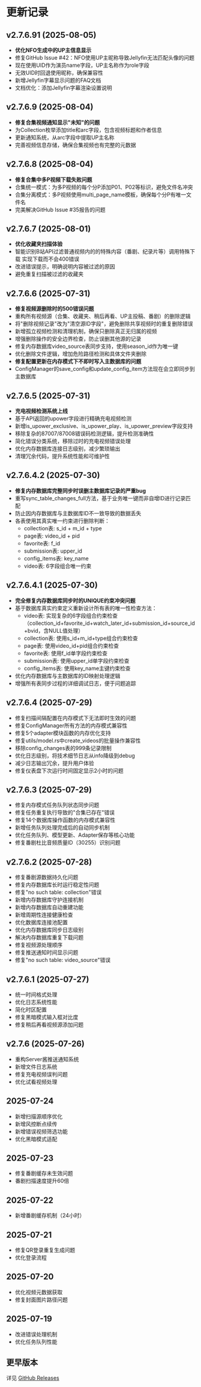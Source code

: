 # 更新记录

## v2.7.6.91 (2025-08-05)
- **优化NFO生成中的UP主信息显示**
- 修复GitHub Issue #42：NFO使用UP主昵称导致Jellyfin无法匹配头像的问题
- 现在使用UID作为演员name字段，UP主名称作为role字段
- 无效UID时回退使用昵称，确保兼容性
- 新增Jellyfin字幕显示问题的FAQ文档
- 文档优化：添加Jellyfin字幕渲染设置说明

## v2.7.6.9 (2025-08-04)
- **修复合集视频通知显示"未知"的问题**
- 为Collection枚举添加title和arc字段，包含视频标题和作者信息
- 更新通知系统，从arc字段中提取UP主名称
- 完善视频信息存储，确保合集视频也有完整的元数据

## v2.7.6.8 (2025-08-04)
- **修复合集中多P视频下载失败问题**
- 合集统一模式：为多P视频的每个分P添加P01、P02等标识，避免文件名冲突
- 合集分离模式：多P视频使用multi_page_name模板，确保每个分P有唯一文件名
- 完美解决GitHub Issue #35报告的问题

## v2.7.6.7 (2025-08-01)
- **优化收藏夹扫描体验**
- 智能识别B站API过滤普通视频内的的特殊内容（番剧、纪录片等）调用特殊下载 实现下载而不会400错误
- 改进错误提示，明确说明内容被过滤的原因
- 避免重复扫描被过滤的收藏夹

## v2.7.6.6 (2025-07-31)
- **修复视频源删除时的500错误问题**
- 重构所有视频源（合集、收藏夹、稍后再看、UP主投稿、番剧）的删除逻辑
- 将"删除视频记录"改为"清空源ID字段"，避免删除共享视频时的重复删除错误
- 新增孤立视频检测和清理机制，确保只删除真正无归属的视频
- 增强删除操作的安全边界检查，防止误删其他源的记录
- 修复内存数据库video_source表同步支持，使用season_id作为唯一键
- 优化删除文件逻辑，增加危险路径检测和具体文件夹删除
- **修复配置更新在内存模式下不即时写入主数据库的问题**
- ConfigManager的save_config和update_config_item方法现在会立即同步到主数据库

## v2.7.6.5 (2025-07-31)
- **充电视频检测系统上线**
- 基于API返回的upower字段进行精确充电视频检测
- 新增is_upower_exclusive、is_upower_play、is_upower_preview字段支持
- 移除复杂的87007/87008错误码检测逻辑，提升检测准确性
- 简化错误分类系统，移除过时的充电视频错误处理
- 优化内存数据库连接日志级别，减少繁琐输出
- 清理冗余代码，提升系统性能和可维护性

## v2.7.6.4.2 (2025-07-30)
- **修复内存数据库完整同步时误删主数据库记录的严重bug**
- 重写sync_table_changes_full方法，基于业务唯一键而非自增ID进行记录匹配
- 防止因内存数据库与主数据库ID不一致导致的数据丢失
- 各表使用其真实唯一约束进行删除判断：
  - collection表: s_id + m_id + type
  - page表: video_id + pid
  - favorite表: f_id
  - submission表: upper_id
  - config_items表: key_name
  - video表: 6字段组合唯一约束

## v2.7.6.4.1 (2025-07-30)
- **完全修复内存数据库同步时的UNIQUE约束冲突问题**
- 基于数据库真实约束定义重新设计所有表的唯一性检查方法：
  - video表: 实现复杂的6字段组合约束检查（collection_id+favorite_id+watch_later_id+submission_id+source_id+bvid，含NULL值处理）
  - collection表: 使用s_id+m_id+type组合约束检查
  - page表: 使用video_id+pid组合约束检查
  - favorite表: 使用f_id单字段约束检查
  - submission表: 使用upper_id单字段约束检查
  - config_items表: 使用key_name主键约束检查
- 优化内存数据库与主数据库的ID映射处理逻辑
- 增强所有表同步过程的详细调试日志，便于问题追踪

## v2.7.6.4 (2025-07-29)
- 修复扫描间隔配置在内存模式下无法即时生效的问题
- 修复ConfigManager所有方法的内存模式兼容性
- 修复5个adapter模块函数的内存优化支持
- 修复utils/model.rs中create_videos的批量操作兼容性
- 移除config_changes表的999条记录限制
- 优化日志级别，将技术细节日志从info降级到debug
- 减少日志输出冗余，提升用户体验
- 修复仪表盘下次运行时间固定显示2小时的问题

## v2.7.6.3 (2025-07-29)
- 修复内存模式任务队列状态同步问题
- 修复任务重复执行导致的"合集已存在"错误
- 修复14个数据库操作函数的内存模式兼容性
- 新增任务队列处理完成后的自动同步机制
- 优化任务队列、模型更新、Adapter保存等核心功能
- 修复番剧杜比音频质量ID（30255）识别问题

## v2.7.6.2 (2025-07-28)
- 修复番剧源数据持久化问题
- 修复内存数据库长时运行稳定性问题
- 修复"no such table: collection"错误
- 新增内存数据库守护连接机制
- 新增内存数据库自动重建功能
- 新增周期性连接健康检查
- 优化数据库连接池配置
- 优化内存数据库同步日志级别
- 解决内存数据库重复下载问题
- 修复视频源处理顺序
- 修复推送通知时间显示问题
- 修复"no such table: video_source"错误

## v2.7.6.1 (2025-07-27)
- 统一时间格式处理
- 优化日志系统性能
- 简化时区配置
- 修复黑暗模式输入框对比度
- 修复稍后再看视频源添加问题

## v2.7.6 (2025-07-26)
- 重构Server酱推送通知系统
- 新增文件日志系统
- 修复充电视频误判问题
- 优化试看视频处理

## 2025-07-24
- 新增扫描源顺序优化
- 新增风控断点续传
- 新增错误视频筛选功能
- 优化黑暗模式适配

## 2025-07-23
- 修复番剧缓存未生效问题
- 番剧扫描速度提升60倍

## 2025-07-22  
- 新增番剧缓存机制（24小时）

## 2025-07-21
- 修复QR登录重复生成问题
- 优化登录流程

## 2025-07-20
- 优化视频元数据获取
- 修复封面图片路径问题

## 2025-07-19
- 改进错误处理机制
- 优化任务队列性能

## 更早版本
详见 [GitHub Releases](https://github.com/qq1582185982/bili-sync-01/releases)